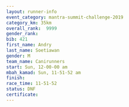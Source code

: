 ```yaml
---
layout: runner-info 
event_category: mantra-summit-challenge-2019 
category_km: 35km 
overall_rank:  9999
gender_rank: 
bib: 421
first_name: Andry
last_name: Soetiawan
gender: M
team_name: Canirunners
start: Sun, 12-00-00 am
mbah_kamad: Sun, 11-51-52 am
finish: 
race_time: 11-51-52
status: DNF
certificate: 
---
```

